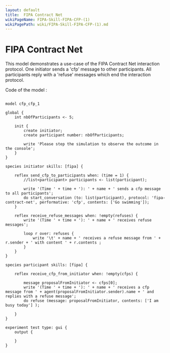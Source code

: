 ```yaml
---
layout: default
title:  FIPA Contract Net
wikiPageName: FIPA-Skill-FIPA-CFP-(1)
wikiPagePath: wiki/FIPA-Skill-FIPA-CFP-(1).md
---
```


[//]: # (keyword|skill_fipa)
[//]: # (keyword|type_message)
[//]: # (keyword|concept_fipa)
# FIPA Contract Net


This model demonstrates a use-case of the FIPA Contract Net interaction protocol. One initiator sends a 'cfp' message to other participants. All participants reply with a 'refuse' messages which end the interaction protocol.


Code of the model : 

```

model cfp_cfp_1

global {
	int nbOfParticipants <- 5;
	
	init {
		create initiator;
		create participant number: nbOfParticipants;

		write 'Please step the simulation to observe the outcome in the console';
	}
}

species initiator skills: [fipa] { 
	
	reflex send_cfp_to_participants when: (time = 1) {
		//list<participant> participants <- list(participant);
		
		write '(Time ' + time + '): ' + name + ' sends a cfp message to all participants';
		do start_conversation (to: list(participant), protocol: 'fipa-contract-net', performative: 'cfp', contents: ['Go swimming']);
	}
	
	reflex receive_refuse_messages when: !empty(refuses) {
		write '(Time ' + time + '): ' + name + ' receives refuse messages';
		
		loop r over: refuses {
			write '\t' + name + ' receives a refuse message from ' + r.sender + ' with content ' + r.contents ;
		}
	}
}

species participant skills: [fipa] {
	
	reflex receive_cfp_from_initiator when: !empty(cfps) {
		
		message proposalFromInitiator <- cfps[0];
		write '(Time ' + time + '): ' + name + ' receives a cfp message from ' + agent(proposalFromInitiator.sender).name + ' and replies with a refuse message';
		do refuse (message: proposalFromInitiator, contents: ['I am busy today'] );
		
	}
}

experiment test type: gui { 
	output {
		
	}
}
```
